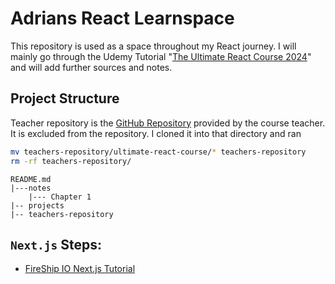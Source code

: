 # Adrians React Learnspace
This repository is used as a space throughout my React journey. I will mainly go through the Udemy Tutorial "[The Ultimate React Course 2024](https://www.udemy.com/course/the-ultimate-react-course/?couponCode=ACCAGE0923)" and will add further sources and notes.


## Project Structure
Teacher repository is the [GitHub Repository](https://github.com/jonasschmedtmann/ultimate-react-course) provided by the course teacher. It is excluded from the repository. 
I cloned it into that directory and ran 
```bash
mv teachers-repository/ultimate-react-course/* teachers-repository
rm -rf teachers-repository/
```
```
README.md
|---notes
    |--- Chapter 1
|-- projects
|-- teachers-repository
```

## `Next.js` Steps:
* [FireShip IO Next.js Tutorial](https://fireship.io/courses/react-next-firebase/)